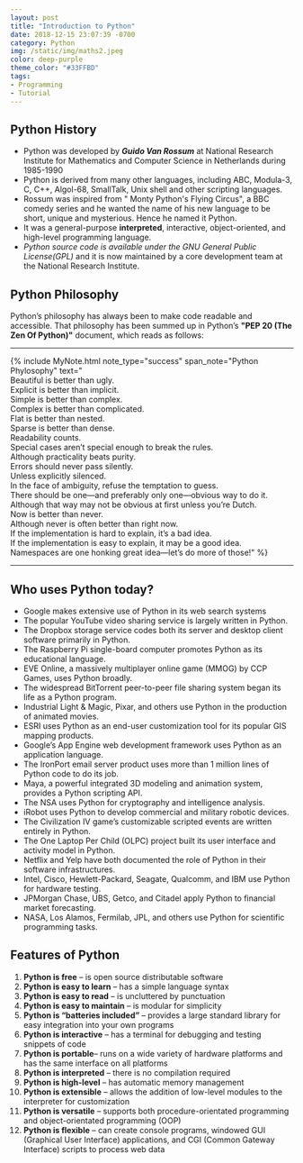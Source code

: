 ```yaml
---
layout: post
title: "Introduction to Python"
date: 2018-12-15 23:07:39 -0700
category: Python
img: /static/img/maths2.jpeg
color: deep-purple
theme_color: "#33FFBD"
tags: 
- Programming
- Tutorial
---
```


## Python History

- Python was developed by **_Guido Van Rossum_** at National Research Institute for Mathematics and Computer Science in Netherlands during 1985-1990
- Python is derived from many other languages, including ABC, Modula-3, C, C++, Algol-68, SmallTalk, Unix shell and other scripting languages.
- Rossum was inspired from " Monty Python's Flying Circus", a BBC comedy series and he wanted the name of his new language to be short, unique and mysterious. Hence he named it Python.
- It was a general-purpose **interpreted**, interactive, object-oriented, and high-level programming language.
- _Python source code is available under the GNU General Public License(GPL)_ and it is now maintained by a core development team at the National Research Institute.

## Python Philosophy

Python’s philosophy has always been to make code readable and accessible. That philosophy has been summed up in Python’s **"PEP 20 (The Zen Of Python)"** document, which reads as follows:

---

{% include MyNote.html note_type="success" span_note="Python Phylosophy"
text="<br />Beautiful is better than ugly.<br />
Explicit is better than implicit.<br />
Simple is better than complex.<br />
Complex is better than complicated.<br />
Flat is better than nested.<br />
Sparse is better than dense.<br />
Readability counts.<br />
Special cases aren’t special enough to break the rules.<br />
Although practicality beats purity.<br>
Errors should never pass silently.<br />
Unless explicitly silenced.<br />
In the face of ambiguity, refuse the temptation to guess.<br />
There should be one—and preferably only one—obvious way to do it.<br />
Although that way may not be obvious at first unless you’re Dutch.<br />
Now is better than never.<br />
Although never is often better than right now.<br />
If the implementation is hard to explain, it’s a bad idea.<br />
If the implementation is easy to explain, it may be a good idea.<br />
Namespaces are one honking great idea—let’s do more of those!" %}

---

## Who uses Python today?

- Google makes extensive use of Python in its web search systems
- The popular YouTube video sharing service is largely written in Python.
- The Dropbox storage service codes both its server and desktop client software primarily in Python.
- The Raspberry Pi single-board computer promotes Python as its educational language.
- EVE Online, a massively multiplayer online game (MMOG) by CCP Games, uses Python broadly.
- The widespread BitTorrent peer-to-peer file sharing system began its life as a Python program.
- Industrial Light & Magic, Pixar, and others use Python in the production of animated movies.
- ESRI uses Python as an end-user customization tool for its popular GIS mapping products.
- Google’s App Engine web development framework uses Python as an application language.
- The IronPort email server product uses more than 1 million lines of Python code to do its job.
- Maya, a powerful integrated 3D modeling and animation system, provides a Python scripting API.
- The NSA uses Python for cryptography and intelligence analysis.
- iRobot uses Python to develop commercial and military robotic devices.
- The Civilization IV game’s customizable scripted events are written entirely in Python.
- The One Laptop Per Child (OLPC) project built its user interface and activity model in Python.
- Netflix and Yelp have both documented the role of Python in their software infrastructures.
- Intel, Cisco, Hewlett-Packard, Seagate, Qualcomm, and IBM use Python for hardware testing.
- JPMorgan Chase, UBS, Getco, and Citadel apply Python to financial market forecasting.
- NASA, Los Alamos, Fermilab, JPL, and others use Python for scientific programming tasks.

## Features of Python
1. **Python is free** – is open source distributable software
2. **Python is easy to learn** – has a simple language syntax
3. **Python is easy to read** – is uncluttered by punctuation
4. **Python is easy to maintain** – is modular for simplicity
5. **Python is “batteries included”** – provides a large standard library for easy integration into your own programs
6. **Python is interactive** – has a terminal for debugging and testing snippets of code
7. **Python is portable**– runs on a wide variety of hardware platforms and has the same interface on all platforms
8. **Python is interpreted** – there is no compilation required
9. **Python is high-level** – has automatic memory management
10. **Python is extensible** – allows the addition of low-level modules to the interpreter for customization
11. **Python is versatile** – supports both procedure-orientated programming and object-orientated programming (OOP)
12. **Python is flexible** – can create console programs, windowed GUI (Graphical User Interface) applications, and CGI (Common Gateway Interface) scripts to process web data
